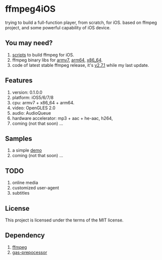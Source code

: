 ffmpeg4iOS
==========

trying to build a full-function player, from scratch, for iOS. 
based on ffmpeg project, and some powerful capability of iOS device. 

You may need?
-------------
1. [scripts](https://github.com/henern/ffmpeg4iOS/tree/master/script) to build ffmpeg for iOS.
2. ffmpeg binary libs for [armv7](https://github.com/henern/ffmpeg4iOS/tree/master/ffmpeg4iphone-read-only/ffmpeg-libs/armv7), [arm64](https://github.com/henern/ffmpeg4iOS/tree/master/ffmpeg4iphone-read-only/ffmpeg-libs/arm64), [x86_64](https://github.com/henern/ffmpeg4iOS/tree/master/ffmpeg4iphone-read-only/ffmpeg-libs/x86_64).
3. code of latest stable ffmpeg release, it's [v2.7.1](https://github.com/henern/ffmpeg4iOS/tree/master/archive) while my last update.

Features
--------
1. version: 0.1.0.0
2. platform: iOS5/6/7/8
3. cpu: armv7 + x86_64 + arm64.
4. video: OpenGLES 2.0
5. audio: AudioQueue
6. hardware accelerator: mp3 + aac + he-aac, h264, 
7. coming (not that soon) ...

Samples
-------
1. a simple [demo](https://github.com/henern/ffmpeg4iOS/tree/master/test/sample)
2. coming (not that soon) ...

TODO
----
1. online media
2. customized user-agent
3. subtitles

License
-------
This project is licensed under the terms of the MIT license.

Dependency
----------
1. [ffmpeg](http://ffmpeg.org/download.html)
2. [gas-prepocessor](https://github.com/libav/gas-preprocessor)